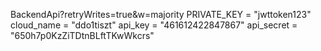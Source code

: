 BackendApi?retryWrites=true&w=majority
PRIVATE_KEY = "jwttoken123"
cloud_name = "ddo1tiszt" 
api_key = "461612422847867" 
api_secret = "650h7p0KzZiTDtnBLftTKwWkcrs"